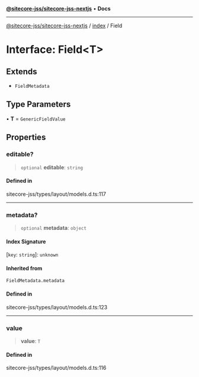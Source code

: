 [**@sitecore-jss/sitecore-jss-nextjs**](../../README.md) • **Docs**

***

[@sitecore-jss/sitecore-jss-nextjs](../../README.md) / [index](../README.md) / Field

# Interface: Field\<T\>

## Extends

- `FieldMetadata`

## Type Parameters

• **T** = `GenericFieldValue`

## Properties

### editable?

> `optional` **editable**: `string`

#### Defined in

sitecore-jss/types/layout/models.d.ts:117

***

### metadata?

> `optional` **metadata**: `object`

#### Index Signature

 \[`key`: `string`\]: `unknown`

#### Inherited from

`FieldMetadata.metadata`

#### Defined in

sitecore-jss/types/layout/models.d.ts:123

***

### value

> **value**: `T`

#### Defined in

sitecore-jss/types/layout/models.d.ts:116

